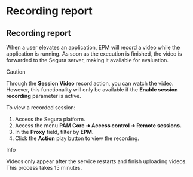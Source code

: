 # Recording report

## **Recording report**

When a user elevates an application, EPM will record a video while the application is running. As soon as the execution is finished, the video is forwarded to the Segura server, making it available for evaluation.

Caution

Through the **Session Video** record action, you can watch the video. However, this functionality will only be available if the **Enable session recording** parameter is active.

To view a recorded session: 

1. Access the Segura platform.   
2. Access the menu **PAM Core ➔ Access control ➔ Remote sessions.**   
3. In the **Proxy** field, filter by **EPM.**  
4. Click the **Action** play button to view the recording.

Info

Videos only appear after the service restarts and finish uploading videos. This process takes 15 minutes.